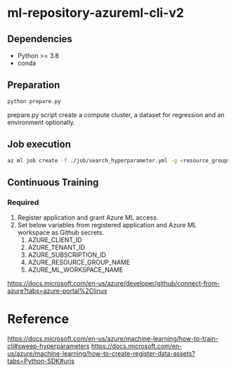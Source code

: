 # ml-repository-azureml-cli-v2

## Dependencies

- Python >= 3.8
- conda

## Preparation

```bash
python prepare.py
```

prepare.py script create a compute cluster, a dataset for regression and an environment optionally.

## Job execution

```bash
az ml job create -f ./job/search_hyperparameter.yml -g <resource_group> -w <ml_workspace>
```

## Continuous Training

### Required

1. Register application and grant Azure ML access.
1. Set below variables from registered application and Azure ML workspace as Github secrets.
   1. AZURE_CLIENT_ID
   1. AZURE_TENANT_ID
   1. AZURE_SUBSCRIPTION_ID
   1. AZURE_RESOURCE_GROUP_NAME
   1. AZURE_ML_WORKSPACE_NAME

https://docs.microsoft.com/en-us/azure/developer/github/connect-from-azure?tabs=azure-portal%2Clinux

# Reference

https://docs.microsoft.com/en-us/azure/machine-learning/how-to-train-cli#sweep-hyperparameters
https://docs.microsoft.com/en-us/azure/machine-learning/how-to-create-register-data-assets?tabs=Python-SDK#uris

